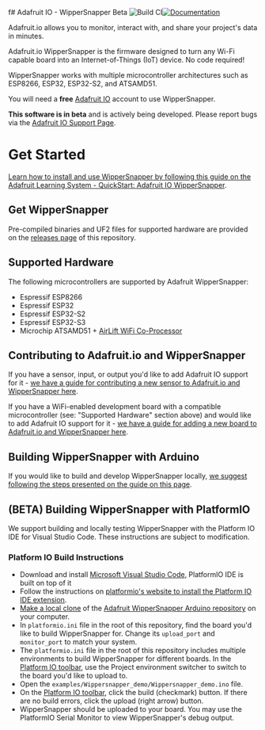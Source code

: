 f# Adafruit IO - WipperSnapper Beta ![Build CI](https://github.com/adafruit/Adafruit_Wippersnapper_Arduino/actions/workflows/build-clang-doxy.yml/badge.svg)[![Documentation](https://github.com/adafruit/ci-arduino/blob/master/assets/doxygen_badge.svg)](http://adafruit.github.io/Adafruit_Wippersnapper_Arduino/html/index.html)


Adafruit.io allows you to monitor, interact with, and share your project's data in minutes.

Adafruit.io WipperSnapper is the firmware designed to turn any Wi-Fi capable board into an Internet-of-Things (IoT) device. No code required!

WipperSnapper works with multiple microcontroller architectures such as ESP8266, ESP32, ESP32-S2, and ATSAMD51.

You will need a **free** [Adafruit IO](https://io.adafruit.com) account to use WipperSnapper.

**This software is in beta** and is actively being developed. Please report bugs via the [Adafruit IO Support Page](https://io.adafruit.com/support).

# Get Started
[Learn how to install and use WipperSnapper by following this guide on the Adafruit Learning System - QuickStart: Adafruit IO WipperSnapper](https://learn.adafruit.com/quickstart-adafruit-io-wippersnapper).


## Get WipperSnapper
Pre-compiled binaries and UF2 files for supported hardware are provided on the [releases page](https://github.com/adafruit/Adafruit_Wippersnapper_Arduino/releases) of this repository.

## Supported Hardware
The following microcontrollers are supported by Adafruit WipperSnapper:
* Espressif ESP8266
* Espressif ESP32
* Espressif ESP32-S2
* Espressif ESP32-S3
* Microchip ATSAMD51 + [AirLift WiFi Co-Processor](https://www.adafruit.com/?q=airlift+wifi&sort=BestMatch)

## Contributing to Adafruit.io and WipperSnapper

If you have a sensor, input, or output you'd like to add Adafruit IO support for it - [we have a guide for contributing a new sensor to Adafruit.io and WipperSnapper here](https://learn.adafruit.com/how-to-add-a-new-component-to-adafruit-io-wippersnapper).

If you have a WiFi-enabled development board with a compatible microcontroller (see: "Supported Hardware" section above) and would like to add Adafruit IO support for it - [we have a guide for adding a new board to Adafruit.io and WipperSnapper here](https://learn.adafruit.com/how-to-add-a-new-board-to-wippersnapper).

## Building WipperSnapper with Arduino
If you would like to build and develop WipperSnapper locally, [we suggest following the steps presented on the guide on this page](https://learn.adafruit.com/how-to-add-a-new-board-to-wippersnapper/build-wippersnapper).

## (BETA) Building WipperSnapper with PlatformIO
We support building and locally testing WipperSnapper with the Platform IO IDE for Visual Studio Code. These instructions are subject to modification.

### Platform IO Build Instructions
* Download and install [Microsoft Visual Studio Code](https://code.visualstudio.com), PlatformIO IDE is built on top of it
* Follow the instructions on [platformio's website to install the Platform IO IDE extension](https://platformio.org/install/ide?install=vscode).
* [Make a local clone](https://docs.github.com/en/repositories/creating-and-managing-repositories/cloning-a-repository) of the [Adafruit WipperSnapper Arduino repository](https://github.com/adafruit/Adafruit_Wippersnapper_Arduino) on your computer. 
* In `platformio.ini` file in the root of this repository, find the board you'd like to build WipperSnapper for. Change its `upload_port` and `monitor_port` to match your system.
* The `platformio.ini` file in the root of this repository includes multiple environments to build WipperSnapper for different boards. In the [Platform IO toolbar](https://docs.platformio.org/en/stable//integration/ide/vscode.html#platformio-toolbar), use the Project environment switcher to switch to the board you'd like to upload to.
* Open the `examples/Wippersnapper_demo/Wippersnapper_demo.ino` file.
* On the [Platform IO toolbar](https://docs.platformio.org/en/stable//integration/ide/vscode.html#platformio-toolbar), click the build (checkmark) button. If there are no build errors, click the upload (right arrow) button.
* WipperSnapper should be uploaded to your board. You may use the PlatformIO Serial Monitor to view WipperSnapper's debug output.